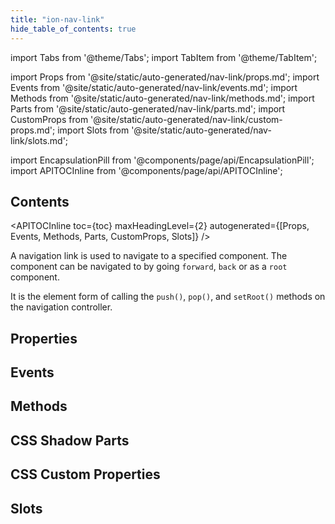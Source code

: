 ```yaml
---
title: "ion-nav-link"
hide_table_of_contents: true
---
```

import Tabs from '@theme/Tabs';
import TabItem from '@theme/TabItem';

import Props from '@site/static/auto-generated/nav-link/props.md';
import Events from '@site/static/auto-generated/nav-link/events.md';
import Methods from '@site/static/auto-generated/nav-link/methods.md';
import Parts from '@site/static/auto-generated/nav-link/parts.md';
import CustomProps from '@site/static/auto-generated/nav-link/custom-props.md';
import Slots from '@site/static/auto-generated/nav-link/slots.md';

<head>
  <title>ion-nav-link: The Element for Navigation to a Specified Component</title>
  <meta name="description" content="Navigation links navigate to specified components. It is the element form of calling the push(), pop(), and setRoot() methods. Read for more on ion-nav-link." />
</head>

import EncapsulationPill from '@components/page/api/EncapsulationPill';
import APITOCInline from '@components/page/api/APITOCInline';



<h2 className="table-of-contents__title">Contents</h2>

<APITOCInline
  toc={toc}
  maxHeadingLevel={2}
  autogenerated={[Props, Events, Methods, Parts, CustomProps, Slots]}
/>



A navigation link is used to navigate to a specified component. The component can be navigated to by going `forward`, `back` or as a `root` component.

It is the element form of calling the `push()`, `pop()`, and `setRoot()` methods on the navigation controller.




## Properties
<Props />

## Events
<Events />

## Methods
<Methods />

## CSS Shadow Parts
<Parts />

## CSS Custom Properties
<CustomProps />

## Slots
<Slots />